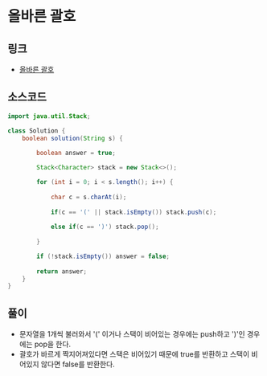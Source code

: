 # 올바른 괄호

## 링크

- [올바른 괄호](https://programmers.co.kr/learn/courses/30/lessons/12909)

## 소스코드

```java
import java.util.Stack;

class Solution {
    boolean solution(String s) {
        
        boolean answer = true;

        Stack<Character> stack = new Stack<>();

        for (int i = 0; i < s.length(); i++) {
            
            char c = s.charAt(i);
            
            if(c == '(' || stack.isEmpty()) stack.push(c);
            
            else if(c == ')') stack.pop();
            
        }

        if (!stack.isEmpty()) answer = false;
        
        return answer;
    }
}
```



## 풀이

- 문자열을 1개씩 불러와서 '(' 이거나 스택이 비어있는 경우에는 push하고 ')'인 경우에는 pop을 한다.
- 괄호가 바르게 짝지어져있다면 스택은 비어있기 때문에 true를 반환하고 스택이 비어있지 않다면 false를 반환한다.
